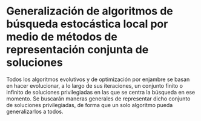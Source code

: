 # Generalización de algoritmos de búsqueda estocástica local por medio de métodos de representación conjunta de soluciones

Todos los algoritmos evolutivos y de optimización por enjambre se basan en hacer evolucionar, a lo largo de sus iteraciones, un conjunto finito o infinito de soluciones privilegiadas en las que se centra la búsqueda en ese momento. Se buscarán maneras generales de representar dicho conjunto de soluciones privilegiadas, de forma que un solo algoritmo pueda generalizarlos a todos.